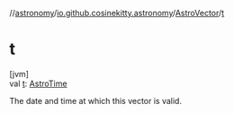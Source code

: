 //[astronomy](../../../index.md)/[io.github.cosinekitty.astronomy](../index.md)/[AstroVector](index.md)/[t](t.md)

# t

[jvm]\
val [t](t.md): [AstroTime](../-astro-time/index.md)

The date and time at which this vector is valid.
